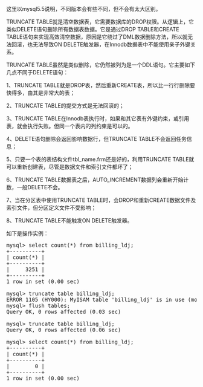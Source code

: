 <!--
author: beebol
date: 2013-10-12 10:32:36
title: mysql truncate快速删除表数据
tags: CREATE TABLE,DELETE,DROP TABLE,TRUNCATE TABLE
category: Mysql
status: publish
summary: 这里以mysql5.5说明，不同版本会有些不同，但不会有太大区别。TRUNCATE TABLE就是清空数据表，它需要数据库的DROP权限。从逻辑上，它类似DELETE语句删除所有数据表数据。它是通过DROP TABLE和CREATE TABLE语句来实现高效清空数据，原因是它绕过
-->

这里以mysql5.5说明，不同版本会有些不同，但不会有太大区别。

TRUNCATE TABLE就是清空数据表，它需要数据库的DROP权限。从逻辑上，它类似DELETE语句删除所有数据表数据。它是通过DROP TABLE和CREATE TABLE语句来实现高效清空数据，原因是它绕过了DML数据删除方法，所以就无法回滚，也无法导致ON DELETE触发器，在Innodb数据表中不能使用亲子外键关系。

TRUNCATE TABLE虽然是类似删除，它仍然被列为是一个DDL语句。它主要如下几点不同于DELETE语句：

1、TRUNCATE TABLE就是DROP表，然后重新CREATE表，所以比一行行删除要快得多，由其是非常大的表；

2、TRUNCATE TABLE的提交方式是无法回滚的；

3、TRUNCATE TABLE在Innodb表执行时，如果和其它表有外键约束，或引用表，就会执行失败。但同一个表内的列约束是可以的。

4、DELETE语句删除会返回影响数据行，但TRUNCATE TABLE不会返回任务信息；

5、只要一个表的表结构文件tbl_name.frm还是好的，利用TRUNCATE TABLE就可以重新创建表，尽管是数据文件和索引文件都坏了；

6、TRUNCATE TABLE数据表之后，AUTO_INCREMENT数据列会重新开始计数，一般DELETE不会。

7、当在分区表中使用TRUNCATE TABLE时，会DROP和重新CREATE数据文件及索引文件，但分区定义文件不受影响；

8、TRUNCATE TABLE不能触发ON DELETE触发器。

如下是操作实例：
<pre class="lang:default decode:true">mysql&gt; select count(*) from billing_ldj;
+----------+
| count(*) |
+----------+
|     3251 | 
+----------+
1 row in set (0.00 sec)

mysql&gt; truncate table billing_ldj;
ERROR 1105 (HY000): MyISAM table 'billing_ldj' is in use (most likely by a MERGE table). Try FLUSH TABLES.
mysql&gt; flush tables;
Query OK, 0 rows affected (0.03 sec)

mysql&gt; truncate table billing_ldj;
Query OK, 0 rows affected (0.06 sec)

mysql&gt; select count(*) from billing_ldj;              
+----------+
| count(*) |
+----------+
|        0 | 
+----------+
1 row in set (0.00 sec)</pre>
&nbsp;